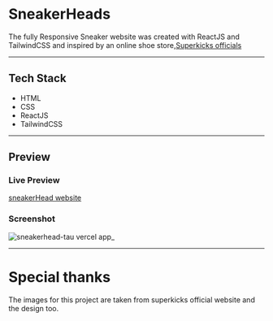 # SneakerHeads

The fully Responsive Sneaker website was created with ReactJS and TailwindCSS and inspired by an online shoe store,[Superkicks officials](https://www.superkicks.in/)

<hr>

## Tech Stack

- HTML
- CSS
- ReactJS
- TailwindCSS

<hr>

## Preview

### Live Preview

[sneakerHead website](https://sneakerhead-tau.vercel.app/)

### Screenshot
![sneakerhead-tau vercel app_](https://github.com/AmolShelke2/sneakerhead/assets/95171638/595e23d2-d5a7-440e-b537-523c03a96f9f)

<hr>

# Special thanks 

The images for this project are taken from superkicks official website and the design too.
